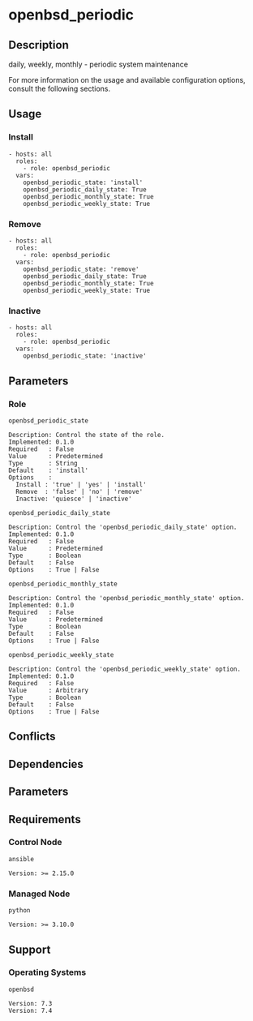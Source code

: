# openbsd_periodic

## Description

daily, weekly, monthly - periodic system maintenance

For more information on the usage and available configuration options,
consult the following sections.

## Usage

### Install

```
- hosts: all
  roles:
    - role: openbsd_periodic
  vars:
    openbsd_periodic_state: 'install'
    openbsd_periodic_daily_state: True
    openbsd_periodic_monthly_state: True
    openbsd_periodic_weekly_state: True
```

### Remove

```
- hosts: all
  roles:
    - role: openbsd_periodic
  vars:
    openbsd_periodic_state: 'remove'
    openbsd_periodic_daily_state: True
    openbsd_periodic_monthly_state: True
    openbsd_periodic_weekly_state: True
```

### Inactive

```
- hosts: all
  roles:
    - role: openbsd_periodic
  vars:
    openbsd_periodic_state: 'inactive'
```

## Parameters

### Role

`openbsd_periodic_state`

    Description: Control the state of the role.
    Implemented: 0.1.0
    Required   : False
    Value      : Predetermined
    Type       : String
    Default    : 'install'
    Options    :
      Install : 'true' | 'yes' | 'install'
      Remove  : 'false' | 'no' | 'remove'
      Inactive: 'quiesce' | 'inactive'

`openbsd_periodic_daily_state`

    Description: Control the 'openbsd_periodic_daily_state' option.
    Implemented: 0.1.0
    Required   : False
    Value      : Predetermined
    Type       : Boolean
    Default    : False
    Options    : True | False

`openbsd_periodic_monthly_state`

    Description: Control the 'openbsd_periodic_monthly_state' option.
    Implemented: 0.1.0
    Required   : False
    Value      : Predetermined
    Type       : Boolean
    Default    : False
    Options    : True | False

`openbsd_periodic_weekly_state`

    Description: Control the 'openbsd_periodic_weekly_state' option.
    Implemented: 0.1.0
    Required   : False
    Value      : Arbitrary
    Type       : Boolean
    Default    : False
    Options    : True | False

## Conflicts

## Dependencies

## Parameters

## Requirements

### Control Node

`ansible`

    Version: >= 2.15.0

### Managed Node

`python`

    Version: >= 3.10.0

## Support

### Operating Systems

`openbsd`

    Version: 7.3
    Version: 7.4
